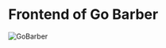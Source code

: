 # Frontend of Go **Barber**

![GoBarber](https://user-images.githubusercontent.com/63476377/96654565-01795500-1312-11eb-9613-982e08b90d91.gif)
